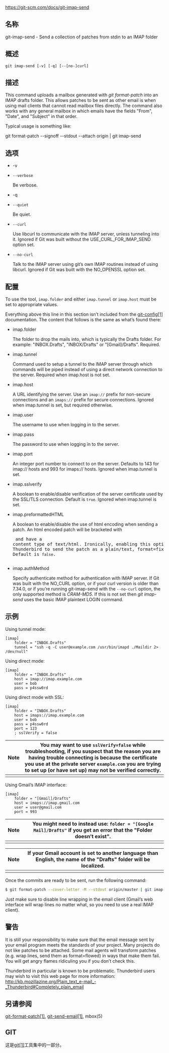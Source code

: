 https://git-scm.com/docs/git-imap-send

## 名称

git-imap-send - Send a collection of patches from stdin to an IMAP folder

## 概述

```
git imap-send [-v] [-q] [--[no-]curl]
```

## 描述

This command uploads a mailbox generated with *git format-patch* into an IMAP drafts folder. This allows patches to be sent as other email is when using mail clients that cannot read mailbox files directly. The command also works with any general mailbox in which emails have the fields "From", "Date", and "Subject" in that order.

Typical usage is something like:

git format-patch --signoff --stdout --attach origin | git imap-send

## 选项

- -v

- `--verbose`

  Be verbose.

- -q

- `--quiet`

  Be quiet.

- `--curl`

  Use libcurl to communicate with the IMAP server, unless tunneling into it. Ignored if Git was built without the USE_CURL_FOR_IMAP_SEND option set.

- `--no-curl`

  Talk to the IMAP server using git’s own IMAP routines instead of using libcurl. Ignored if Git was built with the NO_OPENSSL option set.

## 配置

To use the tool, `imap.folder` and either `imap.tunnel` or `imap.host` must be set to appropriate values.

Everything above this line in this section isn’t included from the [git-config[1]](../git-config) documentation. The content that follows is the same as what’s found there:

- imap.folder

  The folder to drop the mails into, which is typically the Drafts folder. For example: "INBOX.Drafts", "INBOX/Drafts" or "[Gmail]/Drafts". Required.

- imap.tunnel

  Command used to setup a tunnel to the IMAP server through which commands will be piped instead of using a direct network connection to the server. Required when imap.host is not set.

- imap.host

  A URL identifying the server. Use an `imap://` prefix for non-secure connections and an `imaps://` prefix for secure connections. Ignored when imap.tunnel is set, but required otherwise.

- imap.user

  The username to use when logging in to the server.

- imap.pass

  The password to use when logging in to the server.

- imap.port

  An integer port number to connect to on the server. Defaults to 143 for imap:// hosts and 993 for imaps:// hosts. Ignored when imap.tunnel is set.

- imap.sslverify

  A boolean to enable/disable verification of the server certificate used by the SSL/TLS connection. Default is `true`. Ignored when imap.tunnel is set.

- imap.preformattedHTML

  A boolean to enable/disable the use of html encoding when sending a patch. An html encoded patch will be bracketed with <pre> and have a content type of text/html. Ironically, enabling this option causes Thunderbird to send the patch as a plain/text, format=fixed email. Default is `false`.

- imap.authMethod

  Specify authenticate method for authentication with IMAP server. If Git was built with the NO_CURL option, or if your curl version is older than 7.34.0, or if you’re running git-imap-send with the `--no-curl` option, the only supported method is *CRAM-MD5*. If this is not set then *git imap-send* uses the basic IMAP plaintext LOGIN command.

## 示例

Using tunnel mode:

```
[imap]
    folder = "INBOX.Drafts"
    tunnel = "ssh -q -C user@example.com /usr/bin/imapd ./Maildir 2> /dev/null"
```

Using direct mode:

```
[imap]
    folder = "INBOX.Drafts"
    host = imap://imap.example.com
    user = bob
    pass = p4ssw0rd
```

Using direct mode with SSL:

```
[imap]
    folder = "INBOX.Drafts"
    host = imaps://imap.example.com
    user = bob
    pass = p4ssw0rd
    port = 123
    ; sslVerify = false
```

| Note | You may want to use `sslVerify=false` while troubleshooting, if you suspect that the reason you are having trouble connecting is because the certificate you use at the private server `example.com` you are trying to set up (or have set up) may not be verified correctly. |
| ---- | ------------------------------------------------------------ |
|      |                                                              |

Using Gmail’s IMAP interface:

```
[imap]
	folder = "[Gmail]/Drafts"
	host = imaps://imap.gmail.com
	user = user@gmail.com
	port = 993
```

| Note | You might need to instead use: `folder = "[Google Mail]/Drafts"` if you get an error that the "Folder doesn’t exist". |
| ---- | ------------------------------------------------------------ |
|      |                                                              |

| Note | If your Gmail account is set to another language than English, the name of the "Drafts" folder will be localized. |
| ---- | ------------------------------------------------------------ |
|      |                                                              |

Once the commits are ready to be sent, run the following command:

``` bash
$ git format-patch --cover-letter -M --stdout origin/master | git imap-send
```

Just make sure to disable line wrapping in the email client (Gmail’s web interface will wrap lines no matter what, so you need to use a real IMAP client).

## 警告

It is still your responsibility to make sure that the email message sent by your email program meets the standards of your project. Many projects do not like patches to be attached. Some mail agents will transform patches (e.g. wrap lines, send them as format=flowed) in ways that make them fail. You will get angry flames ridiculing you if you don’t check this.

Thunderbird in particular is known to be problematic. Thunderbird users may wish to visit this web page for more information: http://kb.mozillazine.org/Plain_text_e-mail_-_Thunderbird#Completely_plain_email

## 另请参阅

[git-format-patch[1]](../git-format-patch), [git-send-email[1]](../git-send-email), mbox(5)

## GIT

  这是[git[1]](../../Git)工具集中的一部分。
